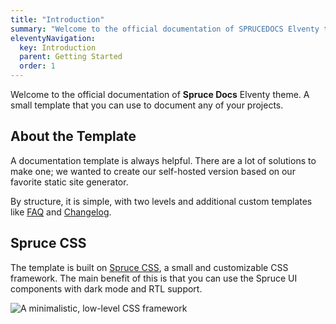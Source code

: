 ```yaml
---
title: "Introduction"
summary: "Welcome to the official documentation of SPRUCEDOCS Elventy theme. A small template that you can use to document any of your projects."
eleventyNavigation:
  key: Introduction
  parent: Getting Started
  order: 1
---
```


Welcome to the official documentation of **Spruce Docs** Elventy theme. A small template that you can use to document any of your projects.

## About the Template

A documentation template is always helpful. There are a lot of solutions to make one; we wanted to create our self-hosted version based on our favorite static site generator.

By structure, it is simple, with two levels and additional custom templates like [FAQ](/faq/) and [Changelog](/changelog/).

## Spruce CSS

The template is built on [Spruce CSS](https://sprucecss.com/), a small and customizable CSS framework. The main benefit of this is that you can use the Spruce UI components with dark mode and RTL support.

![A minimalistic, low-level CSS framework](/img/cover/sprucecss.png)
